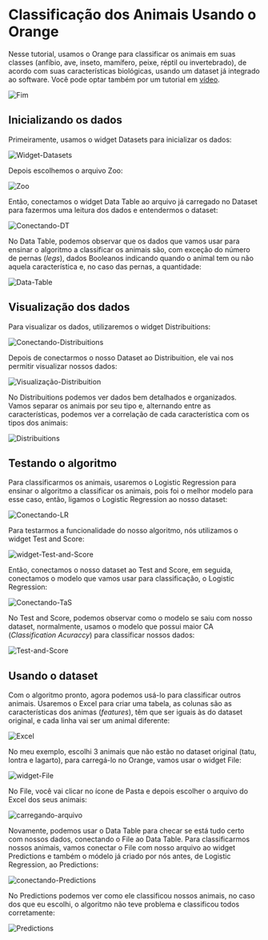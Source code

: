 # Classificação dos Animais Usando o Orange
Nesse tutorial, usamos o Orange para classificar os animais em suas classes (anfíbio, ave, inseto, mamífero, peixe, réptil ou invertebrado), de acordo com suas características biológicas, usando um dataset já integrado ao software. Você pode optar também por um tutorial em [vídeo](https://www.youtube.com/watch?v=0hVTZouALM0&t=3s).

![Fim](https://github.com/ciencia-de-dados-pratica/GEAM-basico/blob/master/2020/Kelvy%20-%20Classifica%C3%A7%C3%A3o%20dos%20animais/Imagens/Imagem-0.png)

## Inicializando os dados
Primeiramente, usamos o widget Datasets para inicializar os dados:

![Widget-Datasets](https://github.com/ciencia-de-dados-pratica/GEAM-basico/blob/master/2020/Kelvy%20-%20Classifica%C3%A7%C3%A3o%20dos%20animais/Imagens/Imagem-1.png)

Depois escolhemos o arquivo Zoo: 

![Zoo](https://github.com/ciencia-de-dados-pratica/GEAM-basico/blob/master/2020/Kelvy%20-%20Classifica%C3%A7%C3%A3o%20dos%20animais/Imagens/Imagem-2.png)

Então, conectamos o widget Data Table ao arquivo já carregado no Dataset para fazermos uma leitura dos dados e entendermos o dataset: 

![Conectando-DT](https://github.com/ciencia-de-dados-pratica/GEAM-basico/blob/master/2020/Kelvy%20-%20Classifica%C3%A7%C3%A3o%20dos%20animais/Imagens/Imagem-3.png)

No Data Table, podemos observar que os dados que vamos usar para ensinar o algoritmo a classificar os animais são, com exceção do número de pernas (*legs*), dados Booleanos indicando quando o animal tem ou não aquela característica e, no caso das pernas, a quantidade:

![Data-Table](https://github.com/ciencia-de-dados-pratica/GEAM-basico/blob/master/2020/Kelvy%20-%20Classifica%C3%A7%C3%A3o%20dos%20animais/Imagens/Imagem-4.png)

## Visualização dos dados
Para visualizar os dados, utilizaremos o widget Distribuitions:

![Conectando-Distribuitions](https://github.com/ciencia-de-dados-pratica/GEAM-basico/blob/master/2020/Kelvy%20-%20Classifica%C3%A7%C3%A3o%20dos%20animais/Imagens/Imagem-5.png)

Depois de conectarmos o nosso Dataset ao Distribuition, ele vai nos permitir visualizar nossos dados:

![Visualização-Distribuition](https://github.com/ciencia-de-dados-pratica/GEAM-basico/blob/master/2020/Kelvy%20-%20Classifica%C3%A7%C3%A3o%20dos%20animais/Imagens/Imagem-6.png)

No Distribuitions podemos ver dados bem detalhados e organizados. Vamos separar os animais por seu tipo e, alternando entre as características, podemos ver a correlação de cada característica com os tipos dos animais: 

![Distribuitions](https://github.com/ciencia-de-dados-pratica/GEAM-basico/blob/master/2020/Kelvy%20-%20Classifica%C3%A7%C3%A3o%20dos%20animais/Imagens/Imagem-7.png)

## Testando o algoritmo
Para classificarmos os animais, usaremos o Logistic Regression para ensinar o algoritmo a classificar os animais, pois foi o melhor modelo para esse caso, então, ligamos o Logistic Regression ao nosso dataset:

![Conectando-LR](https://github.com/ciencia-de-dados-pratica/GEAM-basico/blob/master/2020/Kelvy%20-%20Classifica%C3%A7%C3%A3o%20dos%20animais/Imagens/Imagem-8.png)

Para testarmos a funcionalidade do nosso algoritmo, nós utilizamos o widget Test and Score: 

![widget-Test-and-Score](https://github.com/ciencia-de-dados-pratica/GEAM-basico/blob/master/2020/Kelvy%20-%20Classifica%C3%A7%C3%A3o%20dos%20animais/Imagens/Imagem-9.png)

Então, conectamos o nosso dataset ao Test and Score, em seguida, conectamos o modelo que vamos usar para classificação, o Logistic Regression:

![Conectando-TaS](https://github.com/ciencia-de-dados-pratica/GEAM-basico/blob/master/2020/Kelvy%20-%20Classifica%C3%A7%C3%A3o%20dos%20animais/Imagens/Imagem-10.png)

No Test and Score, podemos observar como o modelo se saiu com nosso dataset, normalmente, usamos o modelo que possui maior CA (*Classification Acuraccy*) para classificar nossos dados: 

![Test-and-Score](https://github.com/ciencia-de-dados-pratica/GEAM-basico/blob/master/2020/Kelvy%20-%20Classifica%C3%A7%C3%A3o%20dos%20animais/Imagens/Imagem-11.png)

## Usando o dataset
Com o algoritmo pronto, agora podemos usá-lo para classificar outros animais. Usaremos o Excel para criar uma tabela, as colunas são as características dos animas (*features*), têm que ser iguais às do dataset original, e cada linha vai ser um animal diferente: 

![Excel](https://github.com/ciencia-de-dados-pratica/GEAM-basico/blob/master/2020/Kelvy%20-%20Classifica%C3%A7%C3%A3o%20dos%20animais/Imagens/Imagem-12.png)

No meu exemplo, escolhi 3 animais que não estão no dataset original (tatu, lontra e lagarto), para carregá-lo no Orange, vamos usar o widget File: 

![widget-File](https://github.com/ciencia-de-dados-pratica/GEAM-basico/blob/master/2020/Kelvy%20-%20Classifica%C3%A7%C3%A3o%20dos%20animais/Imagens/Imagem-13.png)

No File, você vai clicar no ícone de Pasta e depois escolher o arquivo do Excel dos seus animais: 

![carregando-arquivo](https://github.com/ciencia-de-dados-pratica/GEAM-basico/blob/master/2020/Kelvy%20-%20Classifica%C3%A7%C3%A3o%20dos%20animais/Imagens/Imagem-14.png)

Novamente, podemos usar o Data Table para checar se está tudo certo com nossos dados, conectando o File ao Data Table. Para classificarmos nossos animais, vamos conectar o File com nosso arquivo ao widget Predictions e também o módelo já criado por nós antes, de Logistic Regression, ao Predictions: 

![conectando-Predictions](https://github.com/ciencia-de-dados-pratica/GEAM-basico/blob/master/2020/Kelvy%20-%20Classifica%C3%A7%C3%A3o%20dos%20animais/Imagens/Imagem-15.png)

No Predictions podemos ver como ele classificou nossos animais, no caso dos que eu escolhi, o algoritmo não teve problema e classificou todos corretamente:

![Predictions](https://github.com/ciencia-de-dados-pratica/GEAM-basico/blob/master/2020/Kelvy%20-%20Classifica%C3%A7%C3%A3o%20dos%20animais/Imagens/Imagem-16.png)
